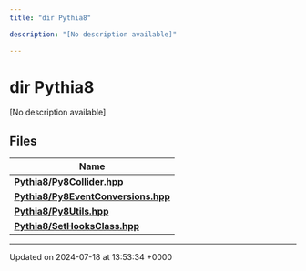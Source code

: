 ```yaml
---
title: "dir Pythia8"

description: "[No description available]"

---
```


# dir Pythia8

[No description available]

## Files

| Name           |
| -------------- |
| **[Pythia8/Py8Collider.hpp](/documentation/code/files/py8collider_8hpp/#file-pythia8-py8collider-hpp)**  |
| **[Pythia8/Py8EventConversions.hpp](/documentation/code/files/py8eventconversions_8hpp/#file-pythia8-py8eventconversions-hpp)**  |
| **[Pythia8/Py8Utils.hpp](/documentation/code/files/py8utils_8hpp/#file-pythia8-py8utils-hpp)**  |
| **[Pythia8/SetHooksClass.hpp](/documentation/code/files/sethooksclass_8hpp/#file-pythia8-sethooksclass-hpp)**  |






-------------------------------

Updated on 2024-07-18 at 13:53:34 +0000
